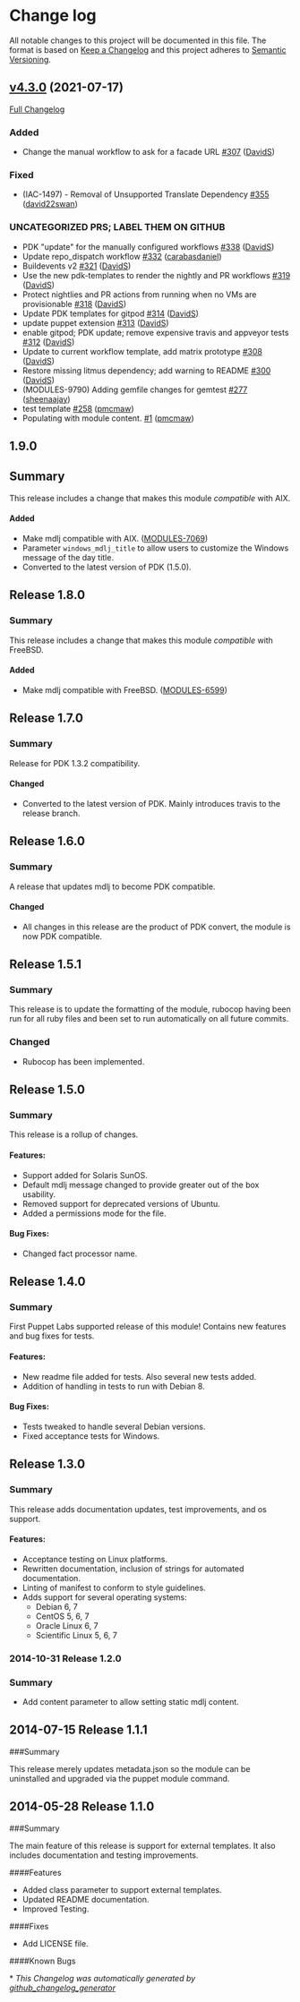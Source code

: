 # Change log

All notable changes to this project will be documented in this file. The format is based on [Keep a Changelog](http://keepachangelog.com/en/1.0.0/) and this project adheres to [Semantic Versioning](http://semver.org).

## [v4.3.0](https://github.com/puppetlabs/puppetlabs-testing/tree/v4.3.0) (2021-07-17)

[Full Changelog](https://github.com/puppetlabs/puppetlabs-testing/compare/v1.9.0...v4.3.0)

### Added

- Change the manual workflow to ask for a facade URL [\#307](https://github.com/puppetlabs/puppetlabs-testing/pull/307) ([DavidS](https://github.com/DavidS))

### Fixed

- \(IAC-1497\) - Removal of Unsupported Translate Dependency [\#355](https://github.com/puppetlabs/puppetlabs-testing/pull/355) ([david22swan](https://github.com/david22swan))

### UNCATEGORIZED PRS; LABEL THEM ON GITHUB

- PDK "update" for the manually configured workflows [\#338](https://github.com/puppetlabs/puppetlabs-testing/pull/338) ([DavidS](https://github.com/DavidS))
- Update repo\_dispatch workflow [\#332](https://github.com/puppetlabs/puppetlabs-testing/pull/332) ([carabasdaniel](https://github.com/carabasdaniel))
- Buildevents v2 [\#321](https://github.com/puppetlabs/puppetlabs-testing/pull/321) ([DavidS](https://github.com/DavidS))
- Use the new pdk-templates to render the nightly and PR workflows [\#319](https://github.com/puppetlabs/puppetlabs-testing/pull/319) ([DavidS](https://github.com/DavidS))
- Protect nightlies and PR actions from running when no VMs are provisionable [\#318](https://github.com/puppetlabs/puppetlabs-testing/pull/318) ([DavidS](https://github.com/DavidS))
- Update PDK templates for gitpod [\#314](https://github.com/puppetlabs/puppetlabs-testing/pull/314) ([DavidS](https://github.com/DavidS))
- update puppet extension [\#313](https://github.com/puppetlabs/puppetlabs-testing/pull/313) ([DavidS](https://github.com/DavidS))
- enable gitpod; PDK update; remove expensive travis and appveyor tests [\#312](https://github.com/puppetlabs/puppetlabs-testing/pull/312) ([DavidS](https://github.com/DavidS))
- Update to current workflow template, add matrix prototype [\#308](https://github.com/puppetlabs/puppetlabs-testing/pull/308) ([DavidS](https://github.com/DavidS))
- Restore missing litmus dependency; add warning to README [\#300](https://github.com/puppetlabs/puppetlabs-testing/pull/300) ([DavidS](https://github.com/DavidS))
- \(MODULES-9790\) Adding gemfile changes for gemtest [\#277](https://github.com/puppetlabs/puppetlabs-testing/pull/277) ([sheenaajay](https://github.com/sheenaajay))
- test template [\#258](https://github.com/puppetlabs/puppetlabs-testing/pull/258) ([pmcmaw](https://github.com/pmcmaw))
- Populating with module content.  [\#1](https://github.com/puppetlabs/puppetlabs-testing/pull/1) ([pmcmaw](https://github.com/pmcmaw))

## 1.9.0
## Summary
This release includes a change that makes this module *compatible* with AIX.

#### Added
- Make mdlj compatible with AIX. ([MODULES-7069](https://tickets.puppetlabs.com/browse/MODULES-7069))
- Parameter `windows_mdlj_title` to allow users to customize the Windows message of the day title.
- Converted to the latest version of PDK (1.5.0).

## Release 1.8.0
### Summary
This release includes a change that makes this module *compatible* with FreeBSD.

#### Added
- Make mdlj compatible with FreeBSD. ([MODULES-6599](https://tickets.puppetlabs.com/browse/MODULES-6599))

## Release 1.7.0
### Summary
Release for PDK 1.3.2 compatibility.

#### Changed
- Converted to the latest version of PDK. Mainly introduces travis to the release branch.

## Release 1.6.0
### Summary
A release that updates mdlj to become PDK compatible.

#### Changed
- All changes in this release are the product of PDK convert, the module is now PDK compatible.

## Release 1.5.1
### Summary
This release is to update the formatting of the module, rubocop having been run for all ruby files and been set to run automatically on all future commits.

### Changed
- Rubocop has been implemented.

## Release 1.5.0
### Summary
This release is a rollup of changes.

#### Features:
- Support added for Solaris SunOS.
- Default mdlj message changed to provide greater out of the box usability.
- Removed support for deprecated versions of Ubuntu.
- Added a permissions mode for the file.

#### Bug Fixes:
- Changed fact processor name.

## Release 1.4.0
### Summary
First Puppet Labs supported release of this module! Contains new features and bug fixes for tests.

#### Features:
- New readme file added for tests. Also several new tests added.
- Addition of handling in tests to run with Debian 8.

#### Bug Fixes:
- Tests tweaked to handle several Debian versions.
- Fixed acceptance tests for Windows.


## Release 1.3.0
### Summary
This release adds documentation updates, test improvements, and os support.

#### Features:
- Acceptance testing on Linux platforms.
- Rewritten documentation, inclusion of strings for automated documentation.
- Linting of manifest to conform to style guidelines.
- Adds support for several operating systems:
  - Debian 6, 7
  - CentOS 5, 6, 7
  - Oracle Linux 6, 7
  - Scientific Linux 5, 6, 7

### 2014-10-31 Release 1.2.0
### Summary
- Add content parameter to allow setting static mdlj content.

## 2014-07-15 Release 1.1.1
###Summary

This release merely updates metadata.json so the module can be uninstalled and
upgraded via the puppet module command.

## 2014-05-28 Release 1.1.0
###Summary

The main feature of this release is support for external templates.
It also includes documentation and testing improvements.

####Features

- Added class parameter to support external templates.
- Updated README documentation.
- Improved Testing.

####Fixes

- Add LICENSE file.

####Known Bugs


\* *This Changelog was automatically generated by [github_changelog_generator](https://github.com/github-changelog-generator/github-changelog-generator)*
